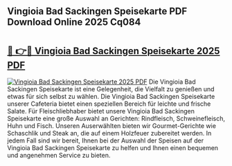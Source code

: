 ## Vingioia Bad Sackingen Speisekarte PDF Download Online 2025 Cq084

# <h2><a href="http://gc9wo6.nevu.top/?p=Vingioia+Bad+Sackingen+Speisekarte">🔗 👉🔴 Vingioia Bad Sackingen Speisekarte 2025 PDF</a></h2>

[![Vingioia Bad Sackingen Speisekarte 2025 PDF](https://i.imgur.com/dBaPXMq.png)](http://gc9wo6.nevu.top/?p=Vingioia+Bad+Sackingen+Speisekarte)
Die Vingioia Bad Sackingen Speisekarte ist eine Gelegenheit, die Vielfalt zu genießen und etwas für sich selbst zu wählen. Die Vingioia Bad Sackingen Speisekarte unserer Cafeteria bietet einen speziellen Bereich für leichte und frische Salate. Für Fleischliebhaber bietet unsere Vingioia Bad Sackingen Speisekarte eine große Auswahl an Gerichten: Rindfleisch, Schweinefleisch, Huhn und Fisch. Unseren Auserwählten bieten wir Gourmet-Gerichte wie Schaschlik und Steak an, die auf einem Holzfeuer zubereitet werden. In jedem Fall sind wir bereit, Ihnen bei der Auswahl der Speisen auf der Vingioia Bad Sackingen Speisekarte zu helfen und Ihnen einen bequemen und angenehmen Service zu bieten.

